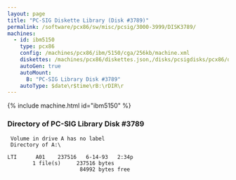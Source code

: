 ```yaml
---
layout: page
title: "PC-SIG Diskette Library (Disk #3789)"
permalink: /software/pcx86/sw/misc/pcsig/3000-3999/DISK3789/
machines:
  - id: ibm5150
    type: pcx86
    config: /machines/pcx86/ibm/5150/cga/256kb/machine.xml
    diskettes: /machines/pcx86/diskettes.json,/disks/pcsigdisks/pcx86/diskettes.json
    autoGen: true
    autoMount:
      B: "PC-SIG Library Disk #3789"
    autoType: $date\r$time\rB:\rDIR\r
---
```


{% include machine.html id="ibm5150" %}

### Directory of PC-SIG Library Disk #3789

     Volume in drive A has no label
     Directory of A:\

    LTI      A01    237516   6-14-93   2:34p
            1 file(s)     237516 bytes
                           84992 bytes free
